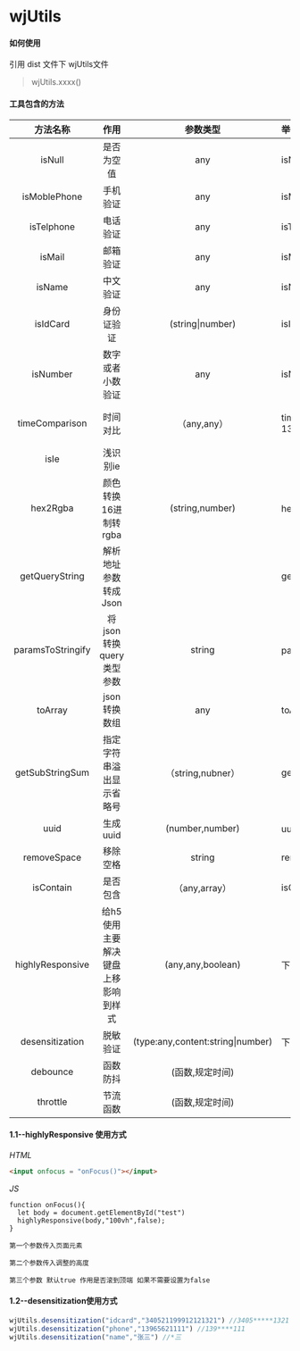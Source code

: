 # wjUtils

#### 如何使用
引用 dist 文件下 wjUtils文件  

> wjUtils.xxxx()


#### 工具包含的方法

|     方法名称      |           作用           |    参数类型     |                   举例                    |            可选参数            |            返回            |
| :---------------: | :----------------------: | :-------------: | :---------------------------------------- | :------------------------: | ----------------- |
|      isNull       |        是否为空值        |       any       |               isNull(value)               |                     |          boolean           |
|   isMoblePhone    |         手机验证         |       any       |            isMoblePhone(value)            |                     |          boolean           |
|    isTelphone     |         电话验证         |       any       |             isTelphone(value)             |                     |          boolean           |
|      isMail       |         邮箱验证         |       any       |               isMail(value)               |                     |          boolean           |
|      isName       |         中文验证         |       any       |               isName(value)               |                     |          boolean           |
| isIdCard | 身份证验证 | (string\|number) | isIdCard(value) | | boolean |
|     isNumber      |     数字或者小数验证     |       any       |              isNumber(value)              |                     |          boolean           |
|  timeComparison   |         时间对比         |   （any,any）   | timeComparison("2020-02-13","2020-02-12") |  | boolean（true:第一个值大） |
|       isIe        |         浅识别ie         |                 |                                           |                            |                            |
|     hex2Rgba      |   颜色转换16进制转rgba   | (string,number)  |        hex2Rgba(16进制颜色,透明度)        |               |       rgba(0,0,0,1)        |
|  getQueryString   |   解析地址参数转成Json   |                 |             getQueryString()              |                      |           object           |
| paramsToStringify | 将json转换query类型参数  |     string      |      paramsToStringify(对象)      |                      |           string           |
|      toArray      |       json转换数组       |       any       |           toArray("1,22,3")           |                    |          [1,2,3]          |
|  getSubStringSum  | 指定字符串溢出显示省略号 |  （string,nubner）  |        getSubStringSum(“123154”,5)        |                      |           1231...           |
|       uuid        |         生成uuid         | (number,number) |             uuid(长度,进制数)             |                      |           string           |
| removeSpace | 移除空格 | string | removeSpace(" test ") |  | test/string |
| isContain | 是否包含 | （any,array） | isContain(a,["a","b"]) |  | boolean |
| highlyResponsive | 给h5使用主要解决键盘上移影响到样式 | (any,any,boolean) | 下面所示（1.1） |  |  |
| desensitization | 脱敏验证 | (type:any,content:string\|number) | 下面所示（1.2） | type:idCard\|phone\|name | string |
| debounce | 函数防抖 | (函数,规定时间) |  |  |  |
| throttle | 节流函数 | (函数,规定时间) |  |  |  |

#### 1.1--highlyResponsive 使用方式

*HTML* 

```html
<input onfocus = "onFocus()"></input>
```

*JS*

```
function onFocus(){
  let body = document.getElementById("test")
  highlyResponsive(body,"100vh",false);
}
```

`第一个参数传入页面元素`

`第二个参数传入调整的高度`

`第三个参数 默认true 作用是否滚到顶端 如果不需要设置为false `



#### 1.2--desensitization使用方式

```javascript
wjUtils.desensitization("idcard","340521199912121321") //3405*****1321
wjUtils.desensitization("phone","13965621111") //139****111
wjUtils.desensitization("name","张三") //*三

```

